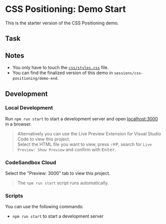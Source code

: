 # CSS Positioning: Demo Start

This is the starter version of the CSS Positioning demo.

## Task

## Notes

- You only have to touch the [`css/styles.css`](./css/styles.css) file.
- You can find the finalized version of this demo in `sessions/css-positioning/demo-end`.

## Development

### Local Development

Run `npm run start` to start a development server and open [localhost:3000](http://localhost:3000) in a browser.

> Alternatively you can use the Live Preview Extension for Visual Studio Code to view this project.  
> Select the HTML file you want to view, press <kbd>⇧</kbd><kbd>⌘</kbd><kbd>P</kbd>, search for `Live Preview: Show Preview` and confirm with <kbd>Enter</kbd>.

### CodeSandbox Cloud

Select the "Preview: 3000" tab to view this project.

> The `npm run start` script runs automatically.

### Scripts

You can use the following commands:

- `npm run start` to start a development server
